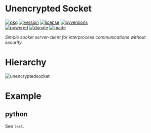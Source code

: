 # Unencrypted Socket

<badges>[![pkg](https://img.shields.io/badge/pkg-unencryptedsocket-808080.svg)](http://code.foxe6.kozow.com/unencryptedsocket/)
[![version](https://img.shields.io/pypi/v/unencryptedsocket.svg)](https://pypi.org/project/unencryptedsocket/)
[![license](https://img.shields.io/pypi/l/unencryptedsocket.svg)](https://pypi.org/project/unencryptedsocket/)
[![pyversions](https://img.shields.io/pypi/pyversions/unencryptedsocket.svg)](https://pypi.org/project/unencryptedsocket/)  
[![powered](https://img.shields.io/badge/Say-Thanks-ddddff.svg)](https://saythanks.io/to/foxe6)
[![donate](https://img.shields.io/badge/Donate-Paypal-0070ba.svg)](https://paypal.me/foxe6)
[![made](https://img.shields.io/badge/Made%20with-PyCharm-red.svg)](https://www.jetbrains.com/pycharm/)
</badges>

<i>Simple socket server-client for interprocess communications without security</i>

# Hierarchy

![unencryptedsocket](http://code.foxe6.kozow.com/unencryptedsocket/unencryptedsocket.svg)

# Example

## python
See `test`.
